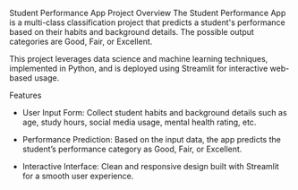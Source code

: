 Student Performance App
Project Overview
The Student Performance App is a multi-class classification project that predicts a student's performance based on their habits and background details. The possible output categories are Good, Fair, or Excellent.

This project leverages data science and machine learning techniques, implemented in Python, and is deployed using Streamlit for interactive web-based usage.

Features
- User Input Form: Collect student habits and background details such as age, study hours, social media usage, mental health rating, etc.

- Performance Prediction: Based on the input data, the app predicts the student’s performance category as Good, Fair, or Excellent.

- Interactive Interface: Clean and responsive design built with Streamlit for a smooth user experience.
